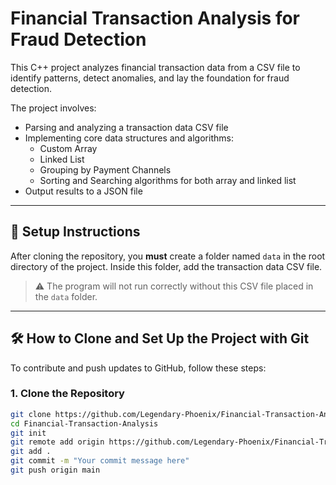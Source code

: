 # Financial Transaction Analysis for Fraud Detection

This C++ project analyzes financial transaction data from a CSV file to identify patterns, detect anomalies, and lay the foundation for fraud detection.

The project involves:

- Parsing and analyzing a transaction data CSV file
- Implementing core data structures and algorithms:
  - Custom Array
  - Linked List
  - Grouping by Payment Channels
  - Sorting and Searching algorithms for both array and linked list
- Output results to a JSON file

---

## 📂 Setup Instructions

After cloning the repository, you **must** create a folder named `data` in the root directory of the project. Inside this folder, add the transaction data CSV file.

> ⚠️ The program will not run correctly without this CSV file placed in the `data` folder.

---

## 🛠️ How to Clone and Set Up the Project with Git

To contribute and push updates to GitHub, follow these steps:

### 1. Clone the Repository

```bash
git clone https://github.com/Legendary-Phoenix/Financial-Transaction-Analysis-for-Fraud-Detection.git
cd Financial-Transaction-Analysis
git init
git remote add origin https://github.com/Legendary-Phoenix/Financial-Transaction-Analysis-for-Fraud-Detection.git
git add .
git commit -m "Your commit message here"
git push origin main
```
